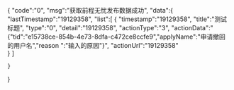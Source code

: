 {
  "code":"0",
	"msg":"获取前程无忧发布数据成功",
  	"data":{
        "lastTimestamp":"19129358",
         "list":[
          {
            "timestamp":"19129358",
            "title":"测试标题",
            "type":"0",
            "detail":"19129358",
            "actionType":"3",
            "actionData":"{\"tid\":\"e15738ce-854b-4e73-8dfa-c472ce8ccfe9\",\"applyName\":\"申请撤回的用户名\",\"reason \":\"输入的原因\"}",
            "actionUrl":"19129358"        
          }
        ]

    }
}
